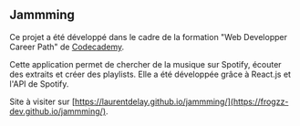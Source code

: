 ## Jammming
Ce projet a été développé dans le cadre de la formation "Web Developper Career Path" de [Codecademy](https://www.codecademy.com/).

Cette application permet de chercher de la musique sur Spotify, écouter des extraits et créer des playlists.
Elle a été développée grâce à React.js et l'API de Spotify.

Site à visiter sur [https://laurentdelay.github.io/jammming/](https://frogzz-dev.github.io/jammming/).
